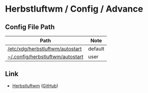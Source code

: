
# Herbstluftwm / Config / Advance


## Config File Path

| Path | Note |
| --- | --- |
| [/etc/xdg/herbstluftwm/autostart](https://github.com/herbstluftwm/herbstluftwm/blob/master/share/autostart) | default |
| [~/.config/herbstluftwm/autostart](https://github.com/samwhelp/note-about-herbstluftwm/blob/gh-pages/_demo/config/herbstluftwm-config/advance/config/herbstluftwm/autostart) | user |

## Link

* [Herbstluftwm](https://herbstluftwm.org/) ([GitHub](https://github.com/herbstluftwm/herbstluftwm))
